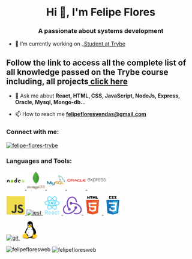 <h1 align="center">Hi 👋, I'm Felipe Flores</h1>
<h3 align="center">A passionate about systems development</h3>

- 🔭 I’m currently working on _[Student at Trybe](https://www.betrybe.com/)

<h2>Follow the link to access all the complete list of all knowledge passed on the Trybe course including, all projects<a href="https://github.com/FelipeFloresWeb/trybe-exercises/#readme" target="blank">
  click here</a></h2>


- 💬 Ask me about **React, HTML, CSS, JavaScript, NodeJs, Express, Oracle, Mysql, Mongo-db...**

- 📫 How to reach me **felipefloresvendas@gmail.com**

<h3 align="left">Connect with me:</h3>
<p align="left">
  <a href="https://linkedin.com/in/felipe-flores-trybe" target="blank"><img align="center" src="https://img.shields.io/badge/LinkedIn-0077B5?style=for-the-badge&logo=linkedin&logoColor=white" alt="felipe-flores-trybe" /></a>
</p>

<h3 align="left">Languages and Tools:</h3>
<p align="left">
  <a href="https://nodejs.org/en/" target="_blank"> <img src="https://raw.githubusercontent.com/devicons/devicon/master/icons/nodejs/nodejs-original-wordmark.svg" alt="node" width="50" height="50"/> </a>
  <a href="https://www.mongodb.com/" target="_blank"> <img src="https://raw.githubusercontent.com/devicons/devicon/master/icons/mongodb/mongodb-original-wordmark.svg" alt="mongoDb" width="50" height="50"/> </a>
  <a href="https://www.mysql.com/" target="_blank"> <img src="https://raw.githubusercontent.com/devicons/devicon/master/icons/mysql/mysql-original-wordmark.svg" alt="mysql" width="50" height="50"/> </a>
  <a href="https://www.oracle.com/" target="_blank"> <img src="https://raw.githubusercontent.com/devicons/devicon/master/icons/oracle/oracle-original.svg" alt="mysql" width="50" height="50"/> </a>
  <a href="https://expressjs.com/" target="_blank"> <img src="https://raw.githubusercontent.com/devicons/devicon/master/icons/express/express-original-wordmark.svg" alt="mysql" width="50" height="50"/> </a>
  
  <a href="https://developer.mozilla.org/en-US/docs/Web/JavaScript" target="_blank"> <img src="https://raw.githubusercontent.com/devicons/devicon/master/icons/javascript/javascript-original.svg" alt="javascript" width="50" height="50"/> </a>
  <a href="https://jestjs.io" target="_blank"> <img src="https://www.vectorlogo.zone/logos/jestjsio/jestjsio-icon.svg" alt="jest" width="50" height="50"/> </a>
  <a href="https://reactjs.org/" target="_blank"> <img src="https://raw.githubusercontent.com/devicons/devicon/master/icons/react/react-original-wordmark.svg" alt="react" width="50" height="50"/> </a>
  <a href="https://redux.js.org/" target="_blank"> <img src="https://raw.githubusercontent.com/devicons/devicon/master/icons/redux/redux-original.svg" alt="redux" width="50" height="50"/> </a>
  <a href="https://www.w3.org/html/" target="_blank"> <img src="https://raw.githubusercontent.com/devicons/devicon/master/icons/html5/html5-original-wordmark.svg" alt="html5" width="50" height="50"/> </a>
  <a href="https://www.w3schools.com/css/" target="_blank"> <img src="https://raw.githubusercontent.com/devicons/devicon/master/icons/css3/css3-original-wordmark.svg" alt="css3" width="50" height="50"/> </a>
  
  <a href="https://git-scm.com/" target="_blank"> <img src="https://www.vectorlogo.zone/logos/git-scm/git-scm-icon.svg" alt="git" width="50" height="50"/> </a>
  <a href="https://www.linux.org/" target="_blank"> <img src="https://raw.githubusercontent.com/devicons/devicon/master/icons/linux/linux-original.svg" alt="linux" width="50" height="50"/> </a>
  

<p><img align="left" src="https://github-readme-stats.vercel.app/api/top-langs?username=felipefloresweb&show_icons=true&locale=en&layout=compact&theme=dark" alt="felipefloresweb" /></p>

<p>&nbsp;<img align="center" src="https://github-readme-stats.vercel.app/api?username=felipefloresweb&show_icons=true&locale=en&theme=dark" alt="felipefloresweb" /></p>
